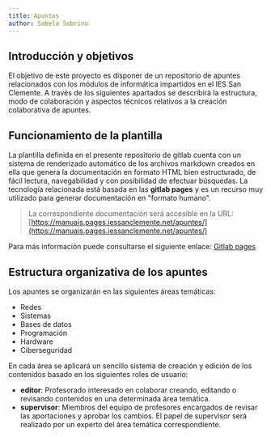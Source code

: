 ```yaml
---
title: Apuntes
author: Sabela Sobrino
---
```


## Introducción y objetivos

El objetivo de este proyecto es disponer de un repositorio de apuntes relacionados con los módulos de informática impartidos en el IES San Clemente.
A través de los siguientes apartados se describirá la estructura, modo de colaboración y aspectos técnicos relativos a la creación colaborativa de apuntes.

## Funcionamiento de la plantilla

La plantilla definida en el presente repositorio de gitlab cuenta con un sistema de renderizado automático de los archivos markdown creados en ella que genera la documentación en formato HTML bien estructurado, de fácil lectura, navegabilidad y con posibilidad de efectuar búsquedas. La tecnología relacionada está basada en las **gitlab pages** y es un recurso muy utilizado para generar documentación en "formato humano".

> La correspondiente documentación será accesible en la URL:
> [https://manuais.pages.iessanclemente.net/apuntes/](https://manuais.pages.iessanclemente.net/apuntes/)

Para más información puede consultarse el siguiente enlace: [Gitlab pages](https://docs.gitlab.com/ee/user/project/pages/)

## Estructura organizativa de los apuntes

Los apuntes se organizarán en las siguientes áreas temáticas:

* Redes
* Sistemas
* Bases de datos
* Programación
* Hardware
* Ciberseguridad

En cada área se aplicará un sencillo sistema de creación y edición de los contenidos basado en los siguientes roles de usuario:

* **editor**: Profesorado interesado en colaborar creando, editando o revisando contenidos en una determinada área temática.
* **supervisor**: Miembros del equipo de profesores encargados de revisar las aportaciones y aprobar los cambios. El papel de supervisor será realizado por un experto del área temática correspondiente.
